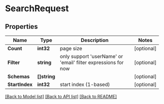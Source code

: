 # SearchRequest

## Properties

Name | Type | Description | Notes
------------ | ------------- | ------------- | -------------
**Count** | **int32** | page size | [optional] 
**Filter** | **string** | only support &#39;userName&#39; or &#39;email&#39; filter expressions for now | [optional] 
**Schemas** | **[]string** |  | [optional] 
**StartIndex** | **int32** | start index (1-based) | [optional] 

[[Back to Model list]](../README.md#documentation-for-models) [[Back to API list]](../README.md#documentation-for-api-endpoints) [[Back to README]](../README.md)


